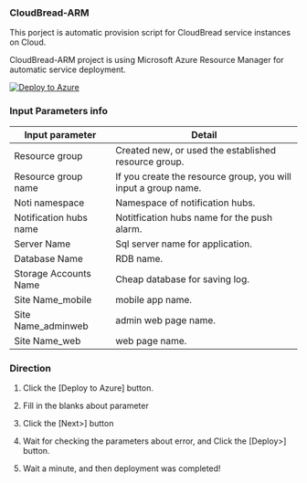 ### CloudBread-ARM
This porject is automatic provision script for CloudBread service instances on Cloud.

CloudBread-ARM project is using Microsoft Azure Resource Manager for automatic service deployment.

[![Deploy to Azure](http://azuredeploy.net/deploybutton.png)](https://azuredeploy.net/)

### Input Parameters info
Input parameter|Detail
---|---|
Resource group|Created new, or used the established resource group.
Resource group name|If you create the resource group, you will input a group name.
Noti namespace|Namespace of notification hubs.
Notification hubs name|Notitfication hubs name for the push alarm.
Server Name|Sql server name for application.
Database Name|RDB name.
Storage Accounts Name|Cheap database for saving log.
Site Name_mobile|mobile app name.
Site Name_adminweb|admin web page name.
Site Name_web|web page name.

### Direction
1. Click the [Deploy to Azure] button.

2. Fill in the blanks about parameter

3. Click the [Next>] button

4. Wait for checking the parameters about error, and Click the [Deploy>] button.
 
5. Wait a minute, and then deployment was completed!

